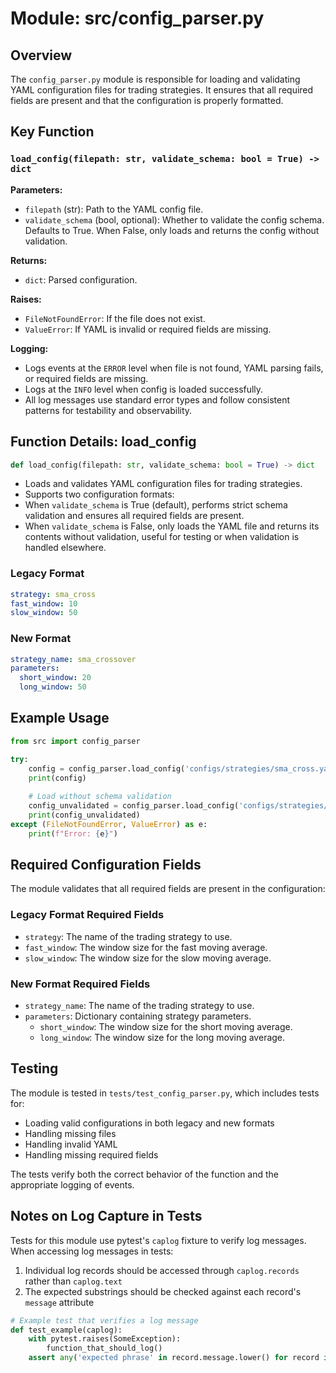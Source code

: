 # Module: src/config_parser.py

## Overview

The `config_parser.py` module is responsible for loading and validating YAML configuration files for trading strategies. It ensures that all required fields are present and that the configuration is properly formatted.

## Key Function

### `load_config(filepath: str, validate_schema: bool = True) -> dict`

**Parameters:**
- `filepath` (str): Path to the YAML config file.
- `validate_schema` (bool, optional): Whether to validate the config schema. Defaults to True. When False, only loads and returns the config without validation.

**Returns:**
- `dict`: Parsed configuration.

**Raises:**
- `FileNotFoundError`: If the file does not exist.
- `ValueError`: If YAML is invalid or required fields are missing.

**Logging:**
- Logs events at the `ERROR` level when file is not found, YAML parsing fails, or required fields are missing.
- Logs at the `INFO` level when config is loaded successfully.
- All log messages use standard error types and follow consistent patterns for testability and observability.

## Function Details: load_config

```python
def load_config(filepath: str, validate_schema: bool = True) -> dict
```
- Loads and validates YAML configuration files for trading strategies.
- Supports two configuration formats:
- When `validate_schema` is True (default), performs strict schema validation and ensures all required fields are present.
- When `validate_schema` is False, only loads the YAML file and returns its contents without validation, useful for testing or when validation is handled elsewhere.

### Legacy Format
```yaml
strategy: sma_cross
fast_window: 10
slow_window: 50
```

### New Format
```yaml
strategy_name: sma_crossover
parameters:
  short_window: 20
  long_window: 50
```

## Example Usage

```python
from src import config_parser

try:
    config = config_parser.load_config('configs/strategies/sma_cross.yaml')
    print(config)
    
    # Load without schema validation
    config_unvalidated = config_parser.load_config('configs/strategies/sma_cross.yaml', validate_schema=False)
    print(config_unvalidated)
except (FileNotFoundError, ValueError) as e:
    print(f"Error: {e}")
```

## Required Configuration Fields

The module validates that all required fields are present in the configuration:

### Legacy Format Required Fields
- `strategy`: The name of the trading strategy to use.
- `fast_window`: The window size for the fast moving average.
- `slow_window`: The window size for the slow moving average.

### New Format Required Fields
- `strategy_name`: The name of the trading strategy to use.
- `parameters`: Dictionary containing strategy parameters.
  - `short_window`: The window size for the short moving average.
  - `long_window`: The window size for the long moving average.

## Testing

The module is tested in `tests/test_config_parser.py`, which includes tests for:
- Loading valid configurations in both legacy and new formats
- Handling missing files
- Handling invalid YAML
- Handling missing required fields

The tests verify both the correct behavior of the function and the appropriate logging of events.

## Notes on Log Capture in Tests

Tests for this module use pytest's `caplog` fixture to verify log messages. When accessing log messages in tests:

1. Individual log records should be accessed through `caplog.records` rather than `caplog.text`
2. The expected substrings should be checked against each record's `message` attribute

```python
# Example test that verifies a log message
def test_example(caplog):
    with pytest.raises(SomeException):
        function_that_should_log()
    assert any('expected phrase' in record.message.lower() for record in caplog.records)
```
